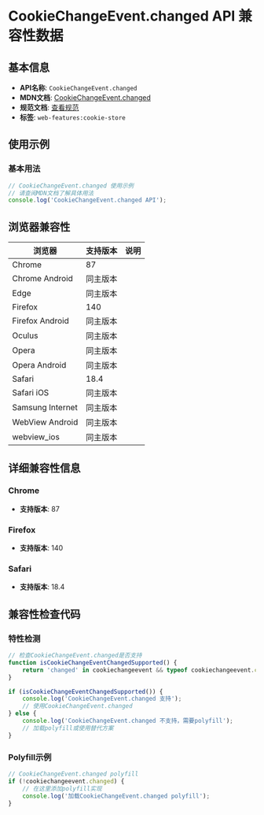 # CookieChangeEvent.changed API 兼容性数据

## 基本信息

- **API名称**: `CookieChangeEvent.changed`
- **MDN文档**: [CookieChangeEvent.changed](https://developer.mozilla.org/docs/Web/API/CookieChangeEvent/changed)
- **规范文档**: [查看规范](https://cookiestore.spec.whatwg.org/#dom-cookiechangeevent-changed)
- **标签**: `web-features:cookie-store`

## 使用示例

### 基本用法

```javascript
// CookieChangeEvent.changed 使用示例
// 请查阅MDN文档了解具体用法
console.log('CookieChangeEvent.changed API');
```

## 浏览器兼容性

| 浏览器 | 支持版本 | 说明 |
|--------|----------|------|
| Chrome | 87 |  |
| Chrome Android | 同主版本 |  |
| Edge | 同主版本 |  |
| Firefox | 140 |  |
| Firefox Android | 同主版本 |  |
| Oculus | 同主版本 |  |
| Opera | 同主版本 |  |
| Opera Android | 同主版本 |  |
| Safari | 18.4 |  |
| Safari iOS | 同主版本 |  |
| Samsung Internet | 同主版本 |  |
| WebView Android | 同主版本 |  |
| webview_ios | 同主版本 |  |

## 详细兼容性信息

### Chrome

- **支持版本**: 87

### Firefox

- **支持版本**: 140

### Safari

- **支持版本**: 18.4

## 兼容性检查代码

### 特性检测

```javascript
// 检查CookieChangeEvent.changed是否支持
function isCookieChangeEventChangedSupported() {
    return 'changed' in cookiechangeevent && typeof cookiechangeevent.changed === 'function';
}

if (isCookieChangeEventChangedSupported()) {
    console.log('CookieChangeEvent.changed 支持');
    // 使用CookieChangeEvent.changed
} else {
    console.log('CookieChangeEvent.changed 不支持，需要polyfill');
    // 加载polyfill或使用替代方案
}
```

### Polyfill示例

```javascript
// CookieChangeEvent.changed polyfill
if (!cookiechangeevent.changed) {
    // 在这里添加polyfill实现
    console.log('加载CookieChangeEvent.changed polyfill');
}
```

